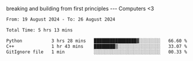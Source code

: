 breaking and building from first principles --- Computers <3

<!--START_SECTION:waka-->

```txt
From: 19 August 2024 - To: 26 August 2024

Total Time: 5 hrs 13 mins

Python           3 hrs 28 mins   ████████████████▓░░░░░░░░   66.60 %
C++              1 hr 43 mins    ████████▒░░░░░░░░░░░░░░░░   33.07 %
GitIgnore file   1 min           ░░░░░░░░░░░░░░░░░░░░░░░░░   00.33 %
```

<!--END_SECTION:waka-->

